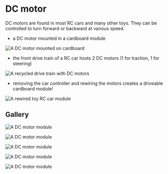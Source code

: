 # DC motor

DC motors are found in most RC cars and many other toys. 
They can be controlled to turn forward or backward at various speed.

* a DC motor mounted in a cardboard module

![A DC motor mounted on cardboard]({{site.baseurl}}/assets/mounteddcmotor.jpg)

* the front drive train of a RC car hosts 2 DC motors (1 for traction, 1 for steering)

![A recycled drive train with DC motors]({{site.baseurl}}/assets/carmotor.jpg)

* removing the car controller and rewiring the motors
creates a driveable cardboard module!

![A rewired toy RC car module]({{site.baseurl}}/assets/rccarmodule.jpg)

## Gallery

![A DC motor module]({{site.baseurl}}/assets/modules/dc-motor-geared.jpg)

![A DC motor module]({{site.baseurl}}/assets/modules/dc-motor-traction.jpg)

![A DC motor module]({{site.baseurl}}/assets/modules/dc-motor-traction-steering.jpg)

![A DC motor module]({{site.baseurl}}/assets/modules/dc-motor-steering.jpg)

![A DC motor module]({{site.baseurl}}/assets/modules/dc-motor-single.jpg)
